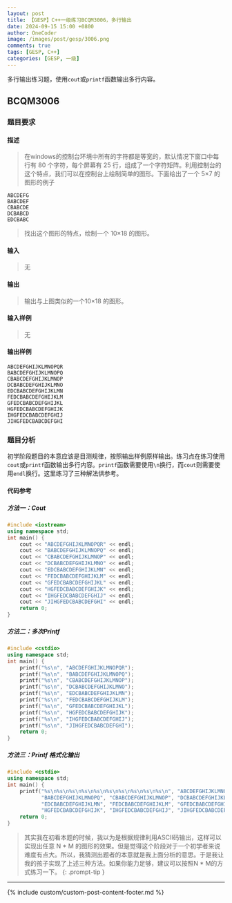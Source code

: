 ```yaml
---
layout: post
title: 【GESP】C++一级练习BCQM3006，多行输出
date: 2024-09-15 15:00 +0800
author: OneCoder
image: /images/post/gesp/3006.png
comments: true
tags: [GESP, C++]
categories: [GESP, 一级]
---
```

多行输出练习题，使用`cout`或`printf`函数输出多行内容。

<!--more-->

## BCQM3006

### 题目要求

#### 描述

>在windows的控制台环境中所有的字符都是等宽的，默认情况下窗口中每行有 80 个字符，每个屏幕有 25 行，组成了一个字符矩阵。利用控制台的这个特点，我们可以在控制台上绘制简单的图形。下面给出了一个 5×7 的图形的例子

```console
ABCDEFG
BABCDEF
CBABCDE
DCBABCD
EDCBABC
```

>找出这个图形的特点，绘制一个 10×18 的图形。

#### 输入

>无

#### 输出

>输出与上图类似的一个10×18 的图形。

#### 输入样例

>无

#### 输出样例

```console
ABCDEFGHIJKLMNOPQR
BABCDEFGHIJKLMNOPQ
CBABCDEFGHIJKLMNOP
DCBABCDEFGHIJKLMNO
EDCBABCDEFGHIJKLMN
FEDCBABCDEFGHIJKLM
GFEDCBABCDEFGHIJKL
HGFEDCBABCDEFGHIJK
IHGFEDCBABCDEFGHIJ
JIHGFEDCBABCDEFGHI
```

### 题目分析

初学阶段题目的本意应该是目测规律，按照输出样例原样输出。练习点在练习使用`cout`或`printf`函数输出多行内容。`printf`函数需要使用`\n`换行，而`cout`则需要使用`endl`换行。这里练习了三种解法供参考。

#### 代码参考

##### 方法一：**Cout**

```cpp
#include <iostream>
using namespace std;
int main() {
    cout << "ABCDEFGHIJKLMNOPQR" << endl;
    cout << "BABCDEFGHIJKLMNOPQ" << endl;
    cout << "CBABCDEFGHIJKLMNOP" << endl;
    cout << "DCBABCDEFGHIJKLMNO" << endl;
    cout << "EDCBABCDEFGHIJKLMN" << endl;
    cout << "FEDCBABCDEFGHIJKLM" << endl;
    cout << "GFEDCBABCDEFGHIJKL" << endl;
    cout << "HGFEDCBABCDEFGHIJK" << endl;
    cout << "IHGFEDCBABCDEFGHIJ" << endl;
    cout << "JIHGFEDCBABCDEFGHI" << endl;
    return 0;
}
```

##### 方法二：多次**Printf**

```cpp
#include <cstdio>
using namespace std;
int main() {
    printf("%s\n", "ABCDEFGHIJKLMNOPQR");
    printf("%s\n", "BABCDEFGHIJKLMNOPQ");
    printf("%s\n", "CBABCDEFGHIJKLMNOP");
    printf("%s\n", "DCBABCDEFGHIJKLMNO");
    printf("%s\n", "EDCBABCDEFGHIJKLMN");
    printf("%s\n", "FEDCBABCDEFGHIJKLM");
    printf("%s\n", "GFEDCBABCDEFGHIJKL");
    printf("%s\n", "HGFEDCBABCDEFGHIJK");
    printf("%s\n", "IHGFEDCBABCDEFGHIJ");
    printf("%s\n", "JIHGFEDCBABCDEFGHI");
    return 0;
}
```

##### 方法三：**Printf** 格式化输出

```cpp
#include <cstdio>
using namespace std;
int main() {
    printf("%s\n%s\n%s\n%s\n%s\n%s\n%s\n%s\n%s\n%s\n", "ABCDEFGHIJKLMNOPQR",
           "BABCDEFGHIJKLMNOPQ", "CBABCDEFGHIJKLMNOP", "DCBABCDEFGHIJKLMNO",
           "EDCBABCDEFGHIJKLMN", "FEDCBABCDEFGHIJKLM", "GFEDCBABCDEFGHIJKL",
           "HGFEDCBABCDEFGHIJK", "IHGFEDCBABCDEFGHIJ", "JIHGFEDCBABCDEFGHI");
    return 0;
}
```

> 其实我在初看本题的时候，我以为是根据规律利用ASCII码输出，这样可以实现出任意 N * M 的图形的效果。但是觉得这个阶段对于一个初学者来说难度有点大。所以，我猜测出题者的本意就是我上面分析的意思。于是我让我的孩子实现了上述三种方法。如果你能力足够，建议可以按照N * M的方式练习一下。
{: .prompt-tip }

---

{% include custom/custom-post-content-footer.md %}